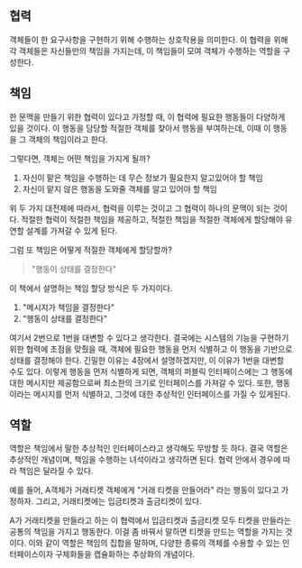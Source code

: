 ## 협력
객체들이 한 요구사항을 구현하기 위해 수행하는 상호작용을 의미한다.
이 협력을 위해 각 객체들은 자신들만의 책임을 가지는데, 이 책임들이 모여 객체가 수행하는 역할을 구성한다.

## 책임
한 문맥을 만들기 위한 협력이 있다고 가정할 때, 이 협력에 필요한 행동들이 다양하게 있을 것이다. 이 행동을 담당할 적절한 객체를 찾아서 행동을 부여하는데, 이때 이 행동을 그 객체의 책임이라고 한다.

그렇다면, 객체는 어떤 책임을 가지게 될까?
1. 자신이 맡은 책임을 수행하는 데 무슨 정보가 필요한지 알고있어야 할 책임
2. 자신이 맡지 않은 행동을 도와줄 객체를 알고 있어야 할 책임

위 두 가지 대전제에 따라서, 협력을 이루는 것이고 그 협력이 하나의 문맥이 되는 것이다. 적절한 협력이 적절한 책임을 제공하고, 적절한 책임을 적절한 객체에게 할당해야 유연할 설계를 가져갈 수 있게 된다.

그럼 또 책임은 어떻게 적절한 객체에게 할당할까?

> "행동이 상태를 결정한다"

이 책에서 설명하는 책임 할당 방식은 두 가지이다.
1. "메시지가 책임을 결정한다"
2. "행동이 상태를 결정한다"
   
여기서 2번으로 1번을 대변할 수 있다고 생각한다. 결국에는 시스템의 기능을 구현하기 위한 협력에 초점을 맞췄을 때, 객체에 필요한 행동을 먼저 식별하고 이 행동을 기반으로 상태를 결정해야 한다.
긴밀한 이유는 4장에서 설명하겠지만, 이 이유가 1번을 대변할 수도 있다.
이렇게 행동을 먼저 식별하게 되면, 객체의 퍼블릭 인터페이스에는 그 행동에 대한 메시지만 제공함으로써 최소한의 크기로 인터페이스를 가져갈 수 있다. 또한, 행동이라는 메시지를 먼저 식별하고, 그것에 대한 추상적인 인터페이스를 가질 수 있게된다.

## 역할
역할은 책임에서 말한 추상적인 인터페이스라고 생각해도 무방할 듯 하다.
결국 역할은 추상적인 개념이며, 책임을 수행하는 녀석이라고 생각하면 된다. 협력 안에서 경우에 따라 책임은 달라질 수 있다.

예를 들어, A객체가 거래티켓 객체에게 "거래 티켓을 만들어라" 라는 행동이 있다고 가정하자. 그리고, 거래티켓에는 입금티켓과 출금티켓이 있다.

A가 거래티켓을 만들라고 하는 이 협력에서 입금티켓과 출금티켓 모두 티켓을 만들라는 공통의 책임을 가지고 행동한다. 이걸 좀 바꿔서 말하면 티켓을 만드는 역할을 가지는 것이다.
이와 같이 역할은 책임의 집합을 말하며, 다양한 종류의 객체를 수용할 수 있는 인터페이스이자 구체화들을 캡슐화하는 추상화의 개념이다.
